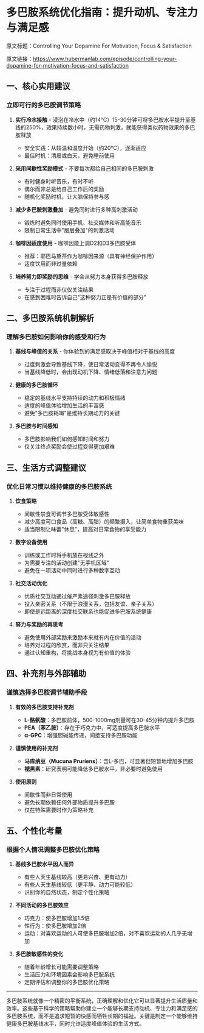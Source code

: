 # 多巴胺系统优化指南：提升动机、专注力与满足感

原文标题：Controlling Your Dopamine For Motivation, Focus & Satisfaction

原文链接：https://www.hubermanlab.com/episode/controlling-your-dopamine-for-motivation-focus-and-satisfaction

## 一、核心实用建议

### 立即可行的多巴胺调节策略

1. **实行冷水接触** - 浸泡在冷水中（约14°C）15-30分钟可将多巴胺水平提升至基线的250%，效果持续数小时，无需药物刺激，就能获得类似药物效果的多巴胺释放
   * 安全实践：从较温和温度开始（约20°C），逐渐适应
   * 最佳时机：清晨或白天，避免睡前使用

2. **采用间歇性奖励模式** - 不要每次都给自己相同的多巴胺刺激
   * 有时健身时听音乐，有时不听
   * 偶尔而非总是给自己工作后的奖励
   * 随机化奖励时机，让大脑保持参与感

3. **减少多巴胺刺激叠加** - 避免同时进行多种高刺激活动
   * 锻炼时避免同时使用手机、社交媒体和听高能音乐
   * 限制日常生活中"层层叠加"的刺激活动

4. **咖啡因适度使用** - 咖啡因能上调D2和D3多巴胺受体
   * 推荐：耶巴马黛茶作为咖啡因来源（具有神经保护作用）
   * 适度饮用而非过量依赖

5. **培养努力即奖励的思维** - 学会从努力本身获得多巴胺释放
   * 专注于过程而非仅仅关注结果
   * 在感到困难时告诉自己"这种努力正是有价值的部分"

## 二、多巴胺系统机制解析

### 理解多巴胺如何影响你的感受和行为

1. **基线与峰值的关系** - 你体验到的满足感取决于峰值相对于基线的高度
   * 过度刺激会导致基线下降，使日常活动变得不再令人愉悦
   * 当基线降低时，会出现动机下降、情绪低落和注意力问题

2. **健康的多巴胺循环**
   * 稳定的基线水平支持持续的动力和积极情绪
   * 适度的峰值体验增加生活的丰富感
   * 避免"多巴胺耗竭"是维持长期动力的关键

3. **多巴胺与时间感知**
   * 多巴胺影响我们如何感知时间和努力
   * 仅关注终点奖励会使过程变得更加艰难

## 三、生活方式调整建议

### 优化日常习惯以维持健康的多巴胺系统

1. **饮食策略**
   * 间歇性禁食可调节多巴胺受体敏感性
   * 减少高度可口食品（高糖、高脂）的频繁摄入，让简单食物重获美味
   * 适当限制让味蕾"休息"，提高对日常食物的享受能力

2. **数字设备使用**
   * 训练或工作时将手机放在视线之外
   * 为需要专注的活动创建"无手机区域"
   * 避免在一项活动中同时进行多种数字互动

3. **社交活动优化**
   * 优质社交互动通过催产素途径刺激多巴胺释放
   * 投入亲密关系（不限于浪漫关系，包括友谊、亲子关系）
   * 即使是远距离的深度社交联系也能促进多巴胺系统健康

4. **努力与奖励的再思考**
   * 避免使用外部奖励来激励本来就有内在价值的活动
   * 培养对过程的欣赏，而非只关注结果
   * 通过认知重构，将挑战本身视为有价值的体验

## 四、补充剂与外部辅助

### 谨慎选择多巴胺调节辅助手段

1. **有效的多巴胺支持补充剂**
   * **L-酪氨酸**：多巴胺前体，500-1000mg剂量可在30-45分钟内提升多巴胺
   * **PEA（苯乙胺）**：存在于巧克力中，可适度提高多巴胺水平
   * **α-GPC**：增强胆碱能传递，间接支持多巴胺功能

2. **谨慎使用的补充剂**
   * **马库纳豆（Mucuna Pruriens）**：含L-多巴，可显著但短暂地增加多巴胺
   * **褪黑素**：研究表明可能降低多巴胺水平，非必要时避免使用

3. **使用原则**
   * 间歇性而非日常使用
   * 避免长期依赖任何外部物质提升多巴胺
   * 仅在特殊需要时作为策略补充

## 五、个性化考量

### 根据个人情况调整多巴胺优化策略

1. **基线多巴胺水平因人而异**
   * 有些人天生基线较高（更易兴奋、更有动力）
   * 有些人天生基线较低（更平静、动力可能较低）
   * 识别你的自然状态，制定个性化策略

2. **不同活动的多巴胺效应**
   * 巧克力：使多巴胺增加1.5倍
   * 性行为：使多巴胺增加2倍
   * 运动：对喜欢运动的人可使多巴胺增加2倍，对不喜欢运动的人几乎无增加

3. **多巴胺敏感性的变化**
   * 随着年龄增长可能需要调整策略
   * 生活压力和环境因素会影响多巴胺系统
   * 定期评估和调整你的多巴胺优化策略

---

多巴胺系统就像一个精密的平衡系统，正确理解和优化它可以显著提升生活质量和效率。这些基于科学的策略帮助你建立一个能够长期支持动机、专注力和满足感的多巴胺系统，而不是追求短暂的快感而牺牲长期的福祉。关键是制定一个能够维持健康多巴胺基线水平，同时允许适度峰值体验的生活方式。
